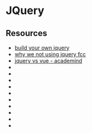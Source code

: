 # JQuery

## Resources

- [build your own jquery](https://www.youtube.com/watch?v=5MFnKG15ZfI&ab_channel=WebDevSimplified)
- [why we not using jquery fcc](https://www.youtube.com/watch?v=RdRMNT-98Oo&ab_channel=freeCodeCamp.org)
- [jquery vs vue - academind](https://www.youtube.com/watch?v=WJ2PQe-pQJw&ab_channel=Academind)
- []()
- []()
- []()
- []()
- []()
- []()
- []()
- []()
- []()
- []()
